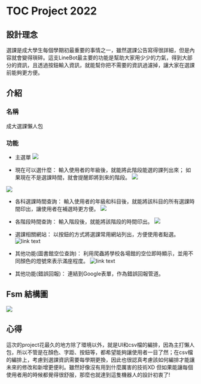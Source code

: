 # TOC Project 2022

## 設計理念
選課是成大學生每個學期初最重要的事情之一，雖然選課公告寫得很詳細，但是內容就會變得瑣碎。這支LineBot最主要的功能是幫助大家用少少的力氣，得到大部分的資訊，且透過按鈕輸入資訊，就能幫你把不需要的資訊過濾掉，讓大家在選課前能夠更方便。

## 介紹
### 名稱
成大選課懶人包
![]()


### 功能
+ 主選單
![](https://cdn.discordapp.com/attachments/926861632460709962/927195719838871582/unknown.png)

+ 現在可以選什麼：
輸入使用者的年級後，就能將此階段能選的課列出來；
如果現在不是選課時間，就會提醒即將到來的階段。
![](https://cdn.discordapp.com/attachments/926861632460709962/927196756767289394/LINE_capture_662824031.959698.jpg)

![](https://cdn.discordapp.com/attachments/926861632460709962/927196756964438016/LINE_capture_662824061.295062.jpg)

+ 各科選課時間查詢：
輸入使用者的年級和科目後，就能將該科目的所有選課時間印出，讓使用者在補選時更方便。
![](https://cdn.discordapp.com/attachments/926861632460709962/927197775052046407/LINE_capture_662824361.155217.jpg)

+ 各階段時間查詢：
輸入階段後，就能將該階段的時間印出。
![](https://cdn.discordapp.com/attachments/926861632460709962/927198156050038824/IMG_6549.png)

+ 選課相關網站：
以按鈕的方式將選課常用網站列出，方便使用者點選。
![link text](https://cdn.discordapp.com/attachments/926861632460709962/927198949801099294/IMG_6551.png)

+ 其他功能(圖書館空位查詢)：
利用爬蟲將學校各場館的空位即時顯示，並用不同顏色的燈號來表示滿座程度。
![link text](https://cdn.discordapp.com/attachments/926861632460709962/927198949293568020/IMG_6550.png)

+ 其他功能(錯誤回報)：
連結到Google表單，作為錯誤回報管道。


## Fsm 結構圖
![](https://cdn.discordapp.com/attachments/926861632460709962/927206754578726912/fsm.png)

## 心得
這次的project花最久的地方除了環境以外，就是UI和csv檔的編排，因為主打懶人包，所以不管是在顏色、字距、按鈕等，都希望能夠讓使用者一目了然；在csv檔的編排上，考慮到選課資訊需要每學期更換，因此也很認真考慮該如何編排才能讓未來的修改和新增更便利。雖然好像沒有用到什麼厲害的技術XD 但如果能讓每個使用者用的時候都覺得很舒服，那麼也就達到這隻機器人的設計初衷了!
